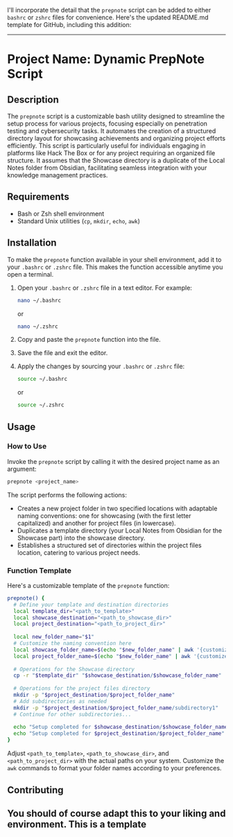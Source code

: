 I'll incorporate the detail that the `prepnote` script can be added to either `bashrc` or `zshrc` files for convenience. Here's the updated README.md template for GitHub, including this addition:

---

# Project Name: Dynamic PrepNote Script

## Description

The `prepnote` script is a customizable bash utility designed to streamline the setup process for various projects, focusing especially on penetration testing and cybersecurity tasks. It automates the creation of a structured directory layout for showcasing achievements and organizing project efforts efficiently. This script is particularly useful for individuals engaging in platforms like Hack The Box or for any project requiring an organized file structure. It assumes that the Showcase directory is a duplicate of the Local Notes folder from Obsidian, facilitating seamless integration with your knowledge management practices.

## Requirements

- Bash or Zsh shell environment
- Standard Unix utilities (`cp`, `mkdir`, `echo`, `awk`)

## Installation

To make the `prepnote` function available in your shell environment, add it to your `.bashrc` or `.zshrc` file. This makes the function accessible anytime you open a terminal.

1. Open your `.bashrc` or `.zshrc` file in a text editor. For example:
   ```bash
   nano ~/.bashrc
   ```
   or
   ```zsh
   nano ~/.zshrc
   ```

2. Copy and paste the `prepnote` function into the file.

3. Save the file and exit the editor.

4. Apply the changes by sourcing your `.bashrc` or `.zshrc` file:
   ```bash
   source ~/.bashrc
   ```
   or
   ```zsh
   source ~/.zshrc
   ```

## Usage

### How to Use

Invoke the `prepnote` script by calling it with the desired project name as an argument:

```bash
prepnote <project_name>
```

The script performs the following actions:

- Creates a new project folder in two specified locations with adaptable naming conventions: one for showcasing (with the first letter capitalized) and another for project files (in lowercase).
- Duplicates a template directory (your Local Notes from Obsidian for the Showcase part) into the showcase directory.
- Establishes a structured set of directories within the project files location, catering to various project needs.

### Function Template

Here's a customizable template of the `prepnote` function:

```bash
prepnote() {
  # Define your template and destination directories
  local template_dir="<path_to_template>"
  local showcase_destination="<path_to_showcase_dir>"
  local project_destination="<path_to_project_dir>"
  
  local new_folder_name="$1"
  # Customize the naming convention here
  local showcase_folder_name=$(echo "$new_folder_name" | awk '{customize this part}')
  local project_folder_name=$(echo "$new_folder_name" | awk '{customize this part}')
  
  # Operations for the Showcase directory
  cp -r "$template_dir" "$showcase_destination/$showcase_folder_name"
  
  # Operations for the project files directory
  mkdir -p "$project_destination/$project_folder_name"
  # Add subdirectories as needed
  mkdir -p "$project_destination/$project_folder_name/subdirectory1"
  # Continue for other subdirectories...
  
  echo "Setup completed for $showcase_destination/$showcase_folder_name"
  echo "Setup completed for $project_destination/$project_folder_name"
}
```

Adjust `<path_to_template>`, `<path_to_showcase_dir>`, and `<path_to_project_dir>` with the actual paths on your system. Customize the `awk` commands to format your folder names according to your preferences.

## Contributing

You should of course adapt this to your liking and environment. This is a template
---
